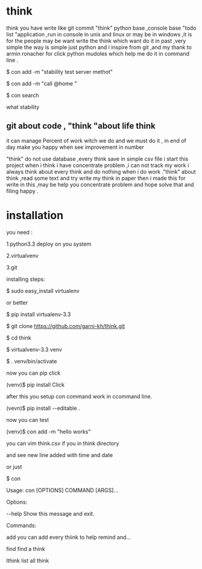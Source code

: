 # think
think you have write like git commit 
"think" python base ,console base  "todo list "application ,run in console in unix and linux or may be in windows ,it is for the people may be want write the think which want do it in past ,very simple 
the way is simple just python and i inspire from git ,and my thank to  armin ronacher for click  python mudoles  which help me do it in command line .

$ con add -m "stability test server methot"

$ con add -m "call @home "

$ con search

what stability 

## git about code , "think "about life think  

it  can manage 
Percent of work witch we do and we must do it  , in end of day make you happy when see improvement in number  

"think" do not use database ,every think save in simple  csv  file 
i start this project when i think i have concentrate problem ,i can not  track my work i always think about every think and do nothing when i  do  work ."think" about think  ,read some text  and try write my  think in paper  then i made this for write in this ,may be help  you concentrate problem and hope solve that and filing happy .

# installation 

you need :

1.python3.3 deploy on you system 

2.virtualvenv

3.git

installing steps:

$ sudo easy_install virtualenv 

or better

$ pip install virtualenv-3.3

$ git clone https://github.com/garni-kh/think.git

$ cd think

$ virtualvenv-3.3 venv

$ . venv/bin/activate 

now you can pip click

(venv)$ pip install Click

after this you setup con command work in  ccommand line. 

(vevn)$ pip install --editable .

now you can test 

(venv)$ con add -m "hello works"

you can vim think.csv  if you in think directory 

and see new line added with time and date 

or just 

$ con

Usage: con [OPTIONS] COMMAND [ARGS]...

Options:

  --help  Show this message and exit.

Commands:

  add     you can add every thiink to help remind and...
  
  find    find a think
  
  lthink  list all think



